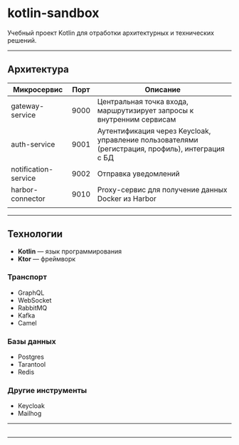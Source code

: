 # kotlin-sandbox

Учебный проект Kotlin для отработки архитектурных и технических решений.

---

## Архитектура

| Микросервис          | Порт | Описание                                                                                         |
|----------------------|------|--------------------------------------------------------------------------------------------------|
| gateway-service      | 9000 | Центральная точка входа, маршрутизирует запросы к внутренним сервисам                            |
| auth-service         | 9001 | Аутентификация через Keycloak, управление пользователями (регистрация, профиль), интеграция с БД |
| notification-service | 9002 | Отправка уведомлений                                                                             |
| harbor-connector     | 9010 | Proxy-сервис для получение данных Docker из Harbor                                               |
                                                                                           |
---

## Технологии

- **Kotlin** — язык программирования
- **Ktor** — фреймворк

### Транспорт
- GraphQL
- WebSocket
- RabbitMQ
- Kafka
- Camel

### Базы данных
- Postgres
- Tarantool
- Redis

### Другие инструменты
- Keycloak
- Mailhog

---

## 

---


